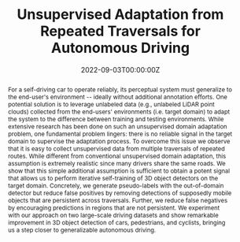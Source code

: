 ---
# Activate this widget? true/false
active: false
title: "Unsupervised Adaptation from Repeated Traversals for Autonomous Driving"

# Authors
# If you created a profile for a user (e.g. the default `admin` user), write the username (folder name) here 
# and it will be replaced with their full name and linked to their profile.
authors:
- Yurong You*
- Katie Z Luo*
- Cheng Perng Phoo*
- Travis Zhang
- Mark Campbell
- Wei-Lun Chao 
- Bharath Hariharan 
- Kilian Q. Weinberger

# Author notes (optional)
# author_notes:
# - "Equal contribution"
# - "Equal contribution"

date: "2022-09-03T00:00:00Z"
doi: ""

# Schedule page publish date (NOT publication's date).
publishDate: "2020-01-01T00:00:00Z"

# Publication type.
# Legend: 0 = Uncategorized; 1 = Conference paper; 2 = Journal article;
# 3 = Preprint / Working Paper; 4 = Report; 5 = Book; 6 = Book section;
# 7 = Thesis; 8 = Patent
publication_types: ["1"]

# Publication name and optional abbreviated publication name.
publication: In *Advances in Neural Information Processing Systems 2022*
publication_short: In *NeurIPS 2022*

abstract: "For a self-driving car to operate reliably, its perceptual system must generalize to the end-user's environment -- ideally without additional annotation efforts. One potential solution is to leverage unlabeled data (e.g., unlabeled LiDAR point clouds) collected from the end-users' environments (i.e. target domain) to adapt the system to the difference between training and testing environments. While extensive research has been done on such an unsupervised domain adaptation problem, one fundamental problem lingers: there is no reliable signal in the target domain to supervise the adaptation process. To overcome this issue we observe that it is easy to collect unsupervised data   from multiple traversals of repeated routes. While different from conventional unsupervised domain adaptation, this assumption is extremely realistic since many drivers share the same roads. We show that this simple additional assumption is sufficient to obtain a potent signal that allows us to perform iterative self-training of 3D object detectors on the target domain. Concretely, we generate pseudo-labels with the out-of-domain detector but reduce false positives by removing detections of supposedly mobile objects that are persistent across traversals. Further, we  reduce false negatives by encouraging predictions in regions that are not persistent. We experiment with our approach on two large-scale driving datasets and show remarkable improvement in 3D object detection of cars, pedestrians, and cyclists, bringing us a step closer to generalizable autonomous driving."

# Summary. An optional shortened abstract.
summary: "<i>NeurIPS 2022</i> <br>
Domain adaptation method for 3D object detection leveraging repeated traversals."
# summary: Lorem ipsum dolor sit amet, consectetur adipiscing elit. Duis posuere tellus ac convallis placerat. Proin tincidunt magna sed ex sollicitudin condimentum.

tags: ["self-driving", "first-author", "conference"]

# Display this page in the Featured widget?
featured: false

# Custom links (uncomment lines below)
# links:
# - name: Custom Link
#   url: http://example.org

url_pdf: 'https://openreview.net/pdf?id=0fKlU1OlANc'
url_code: 'https://github.com/YurongYou/Rote-DA'
url_dataset: ''
url_poster: ''
url_project: ''
url_slides: ''
url_source: ''
url_video: ''

# Featured image
# To use, add an image named `featured.jpg/png` to your page's folder. 
image:
  caption: 'A schematic layout of Rote-DA. The PointRCNN Proposal network classifies each input LiDAR point as car/pedestrian/cyclist (Class Predictions) with three binary classifiers. The PP-Score is used during fine-tuning in an auxiliary loss function to reduce false-negatives.  The Refinement network produces bounding boxes for the target data (Raw Detection Outputs). For the next self-training round, these are filtered with posterior and foreground/background filtering to reduce false positives, giving rise to the next pseudo-labels (bottom right).'
  focal_point: ""
  preview_only: false

# Associated Projects (optional).
#   Associate this publication with one or more of your projects.
#   Simply enter your project's folder or file name without extension.
#   E.g. `internal-project` references `content/project/internal-project/index.md`.
#   Otherwise, set `projects: []`.
# projects:
# - example

# Slides (optional).
#   Associate this publication with Markdown slides.
#   Simply enter your slide deck's filename without extension.
#   E.g. `slides: "example"` references `content/slides/example/index.md`.
#   Otherwise, set `slides: ""`.
# slides: example
---